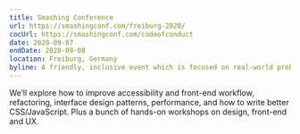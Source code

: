 ```yaml
---
title: Smashing Conference
url: https://smashingconf.com/freiburg-2020/
cocUrl: https://smashingconf.com/codeofconduct
date: 2020-09-07
endDate: 2020-09-08
location: Freiburg, Germany
byline: A friendly, inclusive event which is focused on real-world problems and solutions.
---
```


We’ll explore how to improve accessibility and front-end workflow, refactoring, interface design patterns, performance, and how to write better CSS/JavaScript. Plus a bunch of hands-on workshops on design, front-end and UX.
